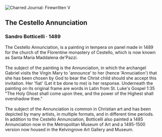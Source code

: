 <div class="artwork-of-the-day">
  <div class="container">
    <div class="img-wrapper">
      <img
        src="https://uploads7.wikiart.org/00116/images/sandro-botticelli/botticelli-annunciazione-di-cestello-02.jpg!Large.jpg"
        alt="Charred Journal: Firewritten V" />
    </div>
    <div class="artwork-detail">
      <div class="artwork-origin"> 
        <h2 class="artwork-name">The Cestello Annunciation</h2>
        <h3 class="artist">
          Sandro Botticelli
                    ·  1489
        </h3>
      </div>
      <p class="description">
        <span class="artwork-description-text ng-binding" ng-bind-html="viewModel.ArtworkOfTheDay.Description | unsafe">The Cestello Annunciation, is a painting in tempera on panel made in 1489 for the church of the Florentine monastery of Cestello, which is now known as Santa Maria Maddalena de'Pazzi.
<br>
<br>The subject of the painting is the Annunciation, in which the archangel Gabriel visits the Virgin Mary to 'announce' to her (hence 'Annuciation') that she has been chosen by God to bear the Christ child should she accept this invitation. Her 'fiat' (Let it be done to me) is her response. Underneath the painting on its original frame are words in Latin from St. Luke's Gospel 1:35 "The Holy Ghost shall come upon thee, and the power of the Highest shall overshadow thee."
<br>
<br>The subject of the Annunciation is common in Christian art and has been depicted by many artists, in multiple formats, and in different time periods. In addition to the Cestello Annunciation, Botticelli also painted a 1485 Annunciation now in the Metropolitan Museum of Art and a 1495-1500 version now housed in the Kelvingrove Art Gallery and Museum.</span>
                        <div class="text-shadow-container" ng-show="showShadow" style=""></div>
      </p>
    </div>
  </div>

</div>
